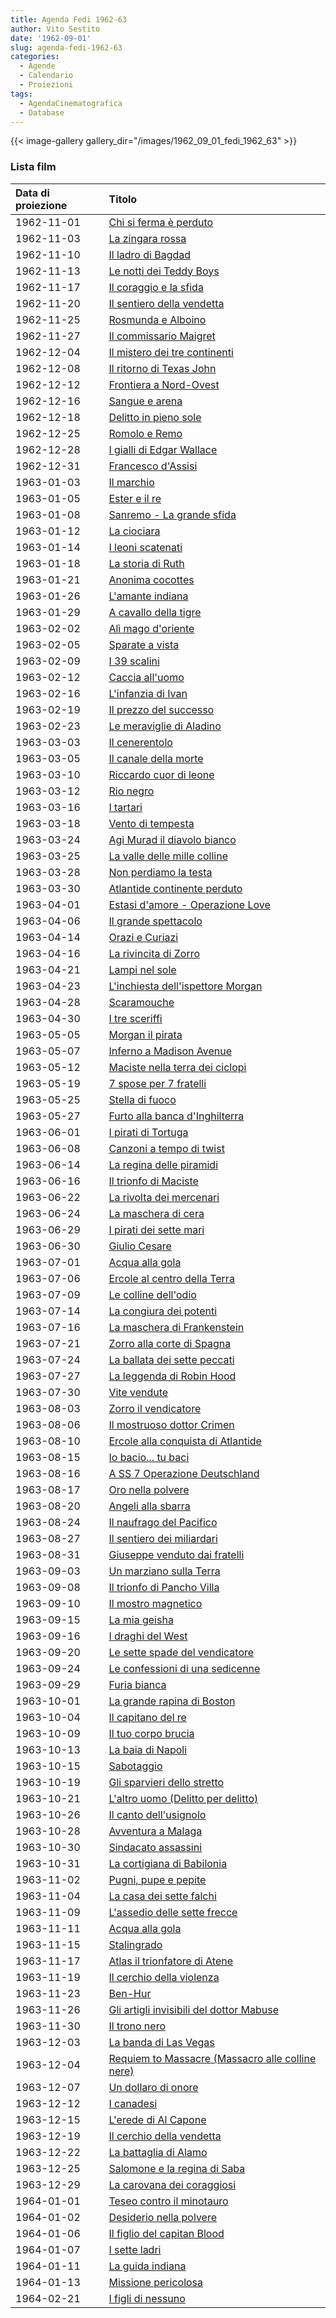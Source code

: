 ```yaml
---
title: Agenda Fedi 1962-63
author: Vito Sestito
date: '1962-09-01'
slug: agenda-fedi-1962-63
categories:
  - Agende
  - Calendario
  - Proiezioni
tags:
  - AgendaCinematografica
  - Database
---
```

{{< image-gallery gallery_dir="/images/1962_09_01_fedi_1962_63" >}}

### Lista film

|Data di proiezione |Titolo                                           |
|:------------------|:------------------------------------------------|
|1962-11-01         |[Chi si ferma è perduto](https://www.imdb.com/title/tt0053709/)|
|1962-11-03         |[La zingara rossa](https://www.imdb.com/title/tt0051692/)|
|1962-11-10         |[Il ladro di Bagdad](https://www.imdb.com/title/tt0054013/)|
|1962-11-13         |[Le notti dei Teddy Boys](https://www.imdb.com/title/tt0186396/)|
|1962-11-17         |[Il coraggio e la sfida](https://www.imdb.com/title/tt0054740/)|
|1962-11-20         |[Il sentiero della vendetta](https://www.imdb.com/title/tt0051686/)|
|1962-11-25         |[Rosmunda e Alboino](https://www.imdb.com/title/tt0056427/)|
|1962-11-27         |[Il commissario Maigret](https://www.imdb.com/title/tt0050669/)|
|1962-12-04         |[Il mistero dei tre continenti](https://www.imdb.com/title/tt0053906/)|
|1962-12-08         |[Il ritorno di Texas John](https://www.imdb.com/title/tt0052868/)|
|1962-12-12         |[Frontiera a Nord-Ovest](https://www.imdb.com/title/tt0053126/)|
|1962-12-16         |[Sangue e arena](https://www.imdb.com/title/tt0033405/)|
|1962-12-18         |[Delitto in pieno sole](https://www.imdb.com/title/tt0054189/)|
|1962-12-25         |[Romolo e Remo](https://www.imdb.com/title/tt0057460/)|
|1962-12-28         |[I gialli di Edgar Wallace](https://www.imdb.com/title/tt0190181/)|
|1962-12-31         |[Francesco d'Assisi](https://www.imdb.com/title/tt0054892/)|
|1963-01-03         |[Il marchio](https://www.imdb.com/title/tt0055146/)|
|1963-01-05         |[Ester e il re](https://www.imdb.com/title/tt0053800/)|
|1963-01-08         |[Sanremo - La grande sfida](https://www.imdb.com/title/tt0186517/)|
|1963-01-12         |[La ciociara](https://www.imdb.com/title/tt0054749/)|
|1963-01-14         |[I leoni scatenati](https://www.imdb.com/title/tt0055087/)|
|1963-01-18         |[La storia di Ruth](https://www.imdb.com/title/tt0054343/)|
|1963-01-21         |[Anonima cocottes](https://www.imdb.com/title/tt0187700/)|
|1963-01-26         |[L'amante indiana](https://www.imdb.com/title/tt0042286/)|
|1963-01-29         |[A cavallo della tigre](https://www.imdb.com/title/tt0054586/)|
|1963-02-02         |[Alì mago d'oriente](https://www.imdb.com/title/tt0054481/)|
|1963-02-05         |[Sparate a vista](https://www.imdb.com/title/tt0054204/)|
|1963-02-09         |[I 39 scalini](https://www.imdb.com/title/tt0053354/)|
|1963-02-12         |[Caccia all'uomo](https://www.imdb.com/title/tt0054712/)|
|1963-02-16         |[L'infanzia di Ivan](https://www.imdb.com/title/tt0056111/)|
|1963-02-19         |[Il prezzo del successo](https://www.imdb.com/title/tt0052673/)|
|1963-02-23         |[Le meraviglie di Aladino](https://www.imdb.com/title/tt0055178/)|
|1963-03-03         |[Il cenerentolo](https://www.imdb.com/title/tt0053716/)|
|1963-03-05         |[Il canale della morte](https://www.imdb.com/title/tt0053654/)|
|1963-03-10         |[Riccardo cuor di leone](https://www.imdb.com/title/tt0047150/)|
|1963-03-12         |[Rio negro](https://www.imdb.com/title/tt0053631/)|
|1963-03-16         |[I tartari](https://www.imdb.com/title/tt0056558/)|
|1963-03-18         |[Vento di tempesta](https://www.imdb.com/title/tt0053069/)|
|1963-03-24         |[Agi Murad il diavolo bianco](https://www.imdb.com/title/tt0052538/)|
|1963-03-25         |[La valle delle mille colline](https://www.imdb.com/title/tt0052773/)|
|1963-03-28         |[Non perdiamo la testa](https://www.imdb.com/title/tt0053124/)|
|1963-03-30         |[Atlantide continente perduto](https://www.imdb.com/title/tt0054642/)|
|1963-04-01         |[Estasi d'amore - Operazione Love](https://www.imdb.com/title/tt0051364/)|
|1963-04-06         |[Il grande spettacolo](https://www.imdb.com/title/tt0054681/)|
|1963-04-14         |[Orazi e Curiazi](https://www.imdb.com/title/tt0055264/)|
|1963-04-16         |[La rivincita di Zorro](https://www.imdb.com/title/tt0052424/)|
|1963-04-21         |[Lampi nel sole](https://www.imdb.com/title/tt0053359/)|
|1963-04-23         |[L'inchiesta dell'ispettore Morgan](https://www.imdb.com/title/tt0052634/)|
|1963-04-28         |[Scaramouche](https://www.imdb.com/title/tt0045125/)|
|1963-04-30         |[I tre sceriffi](https://www.imdb.com/title/tt0051394/)|
|1963-05-05         |[Morgan il pirata](https://www.imdb.com/title/tt0055192/)|
|1963-05-07         |[Inferno a Madison Avenue](https://www.imdb.com/title/tt0056209/)|
|1963-05-12         |[Maciste nella terra dei ciclopi](https://www.imdb.com/title/tt0055116/)|
|1963-05-19         |[7 spose per 7 fratelli](https://www.imdb.com/title/tt0047472/)|
|1963-05-25         |[Stella di fuoco](https://www.imdb.com/title/tt0053825/)|
|1963-05-27         |[Furto alla banca d'Inghilterra](https://www.imdb.com/title/tt0053752/)|
|1963-06-01         |[I pirati di Tortuga](https://www.imdb.com/title/tt0055302/)|
|1963-06-08         |[Canzoni a tempo di twist](https://www.imdb.com/title/tt0055823/)|
|1963-06-14         |[La regina delle piramidi](https://www.imdb.com/title/tt0048283/)|
|1963-06-16         |[Il trionfo di Maciste](https://www.imdb.com/title/tt0149295/)|
|1963-06-22         |[La rivolta dei mercenari](https://www.imdb.com/title/tt0054245/)|
|1963-06-24         |[La maschera di cera](https://www.imdb.com/title/tt0045888/)|
|1963-06-29         |[I pirati dei sette mari](https://www.imdb.com/title/tt0046223/)|
|1963-06-30         |[Giulio Cesare](https://www.imdb.com/title/tt0045943/)|
|1963-07-01         |[Acqua alla gola](https://www.imdb.com/title/tt0050246/)|
|1963-07-06         |[Ercole al centro della Terra](https://www.imdb.com/title/tt0054850/)|
|1963-07-09         |[Le colline dell'odio](https://www.imdb.com/title/tt0052563/)|
|1963-07-14         |[La congiura dei potenti](https://www.imdb.com/title/tt0055182/)|
|1963-07-16         |[La maschera di Frankenstein](https://www.imdb.com/title/tt0050280/)|
|1963-07-21         |[Zorro alla corte di Spagna](https://www.imdb.com/title/tt0056724/)|
|1963-07-24         |[La ballata dei sette peccati](https://www.imdb.com/title/tt0195973/)|
|1963-07-27         |[La leggenda di Robin Hood](https://www.imdb.com/title/tt0029843/)|
|1963-07-30         |[Vite vendute](https://www.imdb.com/title/tt0046268/)|
|1963-08-03         |[Zorro il vendicatore](https://www.imdb.com/title/tt0056652/)|
|1963-08-06         |[Il mostruoso dottor Crimen](https://www.imdb.com/title/tt0046091/)|
|1963-08-10         |[Ercole alla conquista di Atlantide](https://www.imdb.com/title/tt0054851/)|
|1963-08-15         |[Io bacio... tu baci](https://www.imdb.com/title/tt0164060/)|
|1963-08-16         |[A SS 7 Operazione Deutschland](https://www.imdb.com/title/tt0136524/)|
|1963-08-17         |[Oro nella polvere](https://www.imdb.com/title/tt0052282/)|
|1963-08-20         |[Angeli alla sbarra](https://www.imdb.com/title/tt0053781/)|
|1963-08-24         |[Il naufrago del Pacifico](https://www.imdb.com/title/tt0043841/)|
|1963-08-27         |[Il sentiero dei miliardari](https://www.imdb.com/title/tt0048636/)|
|1963-08-31         |[Giuseppe venduto dai fratelli](https://www.imdb.com/title/tt0056124/)|
|1963-09-03         |[Un marziano sulla Terra](https://www.imdb.com/title/tt0054446/)|
|1963-09-08         |[Il trionfo di Pancho Villa](https://www.imdb.com/title/tt0244475/)|
|1963-09-10         |[Il mostro magnetico](https://www.imdb.com/title/tt0046026/)|
|1963-09-15         |[La mia geisha](https://www.imdb.com/title/tt0056267/)|
|1963-09-16         |[I draghi del West](https://www.imdb.com/title/tt0054457/)|
|1963-09-20         |[Le sette spade del vendicatore](https://www.imdb.com/title/tt0056473/)|
|1963-09-24         |[Le confessioni di una sedicenne](https://www.imdb.com/title/tt0053860/)|
|1963-09-29         |[Furia bianca](https://www.imdb.com/title/tt0047264/)|
|1963-10-01         |[La grande rapina di Boston](https://www.imdb.com/title/tt0054693/)|
|1963-10-04         |[Il capitano del re](https://www.imdb.com/title/tt0053696/)|
|1963-10-09         |[Il tuo corpo brucia](https://www.imdb.com/title/tt0054356/)|
|1963-10-13         |[La baia di Napoli](https://www.imdb.com/title/tt0053957/)|
|1963-10-15         |[Sabotaggio](https://www.imdb.com/title/tt0053770/)|
|1963-10-19         |[Gli sparvieri dello stretto](https://www.imdb.com/title/tt0046286/)|
|1963-10-21         |[L'altro uomo (Delitto per delitto)](https://www.imdb.com/title/tt0044079/)|
|1963-10-26         |[Il canto dell'usignolo](https://www.imdb.com/title/tt0050924/)|
|1963-10-28         |[Avventura a Malaga](https://www.imdb.com/title/tt0054053/)|
|1963-10-30         |[Sindacato assassini](https://www.imdb.com/title/tt0054102/)|
|1963-10-31         |[La cortigiana di Babilonia](https://www.imdb.com/title/tt0049094/)|
|1963-11-02         |[Pugni, pupe e pepite](NA)                       |
|1963-11-04         |[La casa dei sette falchi](https://www.imdb.com/title/tt0052908/)|
|1963-11-09         |[L'assedio delle sette frecce](https://www.imdb.com/title/tt0045737/)|
|1963-11-11         |[Acqua alla gola](https://www.imdb.com/title/tt0050246/)|
|1963-11-15         |[Stalingrado](https://www.imdb.com/title/tt0051749/)|
|1963-11-17         |[Atlas il trionfatore di Atene](https://www.imdb.com/title/tt0053610/)|
|1963-11-19         |[Il cerchio della violenza](https://www.imdb.com/title/tt0053993/)|
|1963-11-23         |[Ben-Hur](https://www.imdb.com/title/tt0052618/) |
|1963-11-26         |[Gli artigli invisibili del dottor Mabuse](https://www.imdb.com/title/tt0056639/)|
|1963-11-30         |[Il trono nero](https://www.imdb.com/title/tt0045876/)|
|1963-12-03         |[La banda di Las Vegas](https://www.imdb.com/title/tt0052870/)|
|1963-12-04         |[Requiem to Massacre (Massacro alle colline nere)](https://www.imdb.com/title/tt4221296/)|
|1963-12-07         |[Un dollaro di onore](https://www.imdb.com/title/tt0053221/)|
|1963-12-12         |[I canadesi](https://www.imdb.com/title/tt0054715/)|
|1963-12-15         |[L'erede di Al Capone](https://www.imdb.com/title/tt0055317/)|
|1963-12-19         |[Il cerchio della vendetta](https://www.imdb.com/title/tt0050963/)|
|1963-12-22         |[La battaglia di Alamo](https://www.imdb.com/title/tt0053580/)|
|1963-12-25         |[Salomone e la regina di Saba](https://www.imdb.com/title/tt0053290/)|
|1963-12-29         |[La carovana dei coraggiosi](https://www.imdb.com/title/tt0054874/)|
|1964-01-01         |[Teseo contro il minotauro](https://www.imdb.com/title/tt0055518/)|
|1964-01-02         |[Desiderio nella polvere](https://www.imdb.com/title/tt0053762/)|
|1964-01-06         |[Il figlio del capitan Blood](https://www.imdb.com/title/tt0054875/)|
|1964-01-07         |[I sette ladri](https://www.imdb.com/title/tt0054295/)|
|1964-01-11         |[La guida indiana](https://www.imdb.com/title/tt0053457/)|
|1964-01-13         |[Missione pericolosa](https://www.imdb.com/title/tt0047924/)|
|1964-02-21         |[I figli di nessuno](https://www.imdb.com/title/tt0043532/)|
